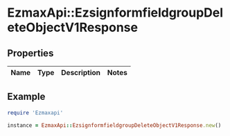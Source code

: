 # EzmaxApi::EzsignformfieldgroupDeleteObjectV1Response

## Properties

| Name | Type | Description | Notes |
| ---- | ---- | ----------- | ----- |

## Example

```ruby
require 'Ezmaxapi'

instance = EzmaxApi::EzsignformfieldgroupDeleteObjectV1Response.new()
```

